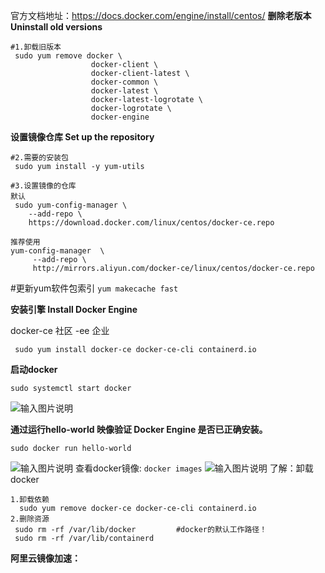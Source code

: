 官方文档地址：https://docs.docker.com/engine/install/centos/
 **删除老版本 Uninstall old versions** 

```
#1.卸载旧版本
 sudo yum remove docker \
                  docker-client \
                  docker-client-latest \
                  docker-common \
                  docker-latest \
                  docker-latest-logrotate \
                  docker-logrotate \
                  docker-engine
```
 **设置镜像仓库 Set up the repository** 

```
#2.需要的安装包
 sudo yum install -y yum-utils

#3.设置镜像的仓库
默认
 sudo yum-config-manager \
    --add-repo \
    https://download.docker.com/linux/centos/docker-ce.repo

推荐使用
yum-config-manager  \
     --add-repo \ 
     http://mirrors.aliyun.com/docker-ce/linux/centos/docker-ce.repo
```
#更新yum软件包索引
`yum makecache fast`

 **安装引擎 Install Docker Engine** 

docker-ce 社区   -ee 企业
```
 sudo yum install docker-ce docker-ce-cli containerd.io
```
 **启动docker** 

```
sudo systemctl start docker
```
![输入图片说明](https://images.gitee.com/uploads/images/2021/0821/131709_b6a93381_5296156.png "屏幕截图.png")

 **通过运行hello-world 映像验证 Docker Engine 是否已正确安装。** 

```
sudo docker run hello-world
```
![输入图片说明](https://images.gitee.com/uploads/images/2021/0821/132101_0b999f49_5296156.png "屏幕截图.png")
查看docker镜像:
`docker images`
![输入图片说明](https://images.gitee.com/uploads/images/2021/0821/132438_934a788b_5296156.png "屏幕截图.png")
了解：卸载docker

```
1.卸载依赖
  sudo yum remove docker-ce docker-ce-cli containerd.io
2.删除资源
 sudo rm -rf /var/lib/docker         #docker的默认工作路径！
 sudo rm -rf /var/lib/containerd
```
 **阿里云镜像加速：** 


